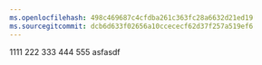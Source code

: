 ```yaml
---
ms.openlocfilehash: 498c469687c4cfdba261c363fc28a6632d21ed19
ms.sourcegitcommit: dcb6d633f02656a10ccececf62d37f257a519ef6
---
```

1111 222 333 444 555 asfasdf
